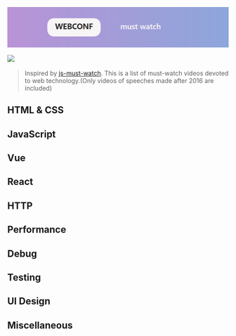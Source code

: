 ![](./logo.png)

![](https://cdn.rawgit.com/sindresorhus/awesome/d7305f38d29fed78fa85652e3a63e154dd8e8829/media/badge.svg)

> Inspired by [js-must-watch](https://github.com/bolshchikov/js-must-watch). This is a list of must-watch videos devoted to  web technology.(Only videos of speeches made after 2016 are included)

## HTML & CSS

## JavaScript

## Vue

## React

## HTTP

## Performance

## Debug

## Testing

## UI Design

## Miscellaneous
